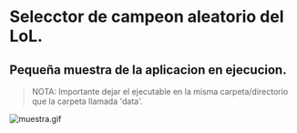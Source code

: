 # Selecctor de campeon aleatorio del LoL.

## Pequeña muestra de la aplicacion en ejecucion.

> NOTA: Importante dejar el ejecutable en la misma carpeta/directorio que la carpeta llamada 'data'.

![muestra.gif](data/readme/muestra.gif)
